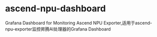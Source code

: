 # ascend-npu-dashboard
Grafana Dashboard for Monitoring Ascend NPU Exporter,适用于ascend-npu-exporter监控昇腾AI处理器的Grafana Dashboard
